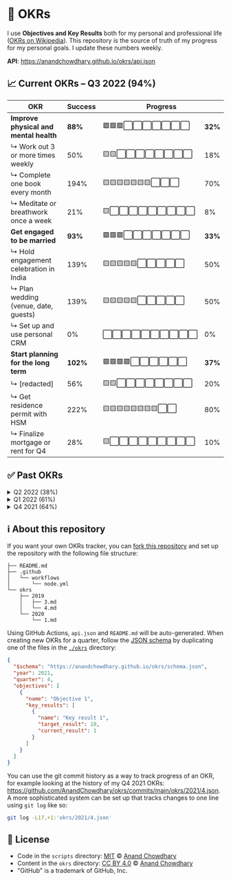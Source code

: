 # 🧭 OKRs

I use **Objectives and Key Results** both for my personal and professional life ([OKRs on Wikipedia](https://en.wikipedia.org/wiki/OKR)). This repository is the source of truth of my progress for my personal goals. I update these numbers weekly.

**API**: https://anandchowdhary.github.io/okrs/api.json

<!-- start autogenerated OKR summary -->

## 📈 Current OKRs – Q3 2022 (94%)

<div>
  <table>
    <thead>
      <tr>
        <th>OKR</th>
        <th>Success</th>
        <th colspan="2">Progress</th>
      </tr>
    </thead>
    <tbody>
      <tr>
        <td><strong>Improve physical and mental health</strong></td>
        <td><strong>88%</strong></td>
        <td>🟩🟩🟩⬜⬜⬜⬜⬜⬜⬜</td>
        <td><strong>32%</strong></td>
      </tr>
      <tr>
        <td>↳ Work out 3 or more times weekly</td>
        <td>50%</td>
        <td>🟨🟨⬜⬜⬜⬜⬜⬜⬜⬜</td>
        <td>18%</td>
      </tr>
    <tr>
        <td>↳ Complete one book every month</td>
        <td>194%</td>
        <td>🟨🟨🟨🟨🟨🟨🟨⬜⬜⬜</td>
        <td>70%</td>
      </tr>
    <tr>
        <td>↳ Meditate or breathwork once a week</td>
        <td>21%</td>
        <td>🟨⬜⬜⬜⬜⬜⬜⬜⬜⬜</td>
        <td>8%</td>
      </tr>
    <tr>
        <td><strong>Get engaged to be married</strong></td>
        <td><strong>93%</strong></td>
        <td>🟩🟩🟩⬜⬜⬜⬜⬜⬜⬜</td>
        <td><strong>33%</strong></td>
      </tr>
      <tr>
        <td>↳ Hold engagement celebration in India</td>
        <td>139%</td>
        <td>🟨🟨🟨🟨🟨⬜⬜⬜⬜⬜</td>
        <td>50%</td>
      </tr>
    <tr>
        <td>↳ Plan wedding (venue, date, guests)</td>
        <td>139%</td>
        <td>🟨🟨🟨🟨🟨⬜⬜⬜⬜⬜</td>
        <td>50%</td>
      </tr>
    <tr>
        <td>↳ Set up and use personal CRM</td>
        <td>0%</td>
        <td>⬜⬜⬜⬜⬜⬜⬜⬜⬜⬜</td>
        <td>0%</td>
      </tr>
    <tr>
        <td><strong>Start planning for the long term</strong></td>
        <td><strong>102%</strong></td>
        <td>🟩🟩🟩🟩⬜⬜⬜⬜⬜⬜</td>
        <td><strong>37%</strong></td>
      </tr>
      <tr>
        <td>↳ [redacted]</td>
        <td>56%</td>
        <td>🟨🟨⬜⬜⬜⬜⬜⬜⬜⬜</td>
        <td>20%</td>
      </tr>
    <tr>
        <td>↳ Get residence permit with HSM</td>
        <td>222%</td>
        <td>🟨🟨🟨🟨🟨🟨🟨🟨⬜⬜</td>
        <td>80%</td>
      </tr>
    <tr>
        <td>↳ Finalize mortgage or rent for Q4</td>
        <td>28%</td>
        <td>🟨⬜⬜⬜⬜⬜⬜⬜⬜⬜</td>
        <td>10%</td>
      </tr>
    </tbody>
  </table>
</div>
  
## ✅ Past OKRs

<details>
  <summary>Q2 2022 (38%)</summary>
  <table>
    <thead>
      <tr>
        <th>OKR</th>
        <th>Success</th>
        <th colspan="2">Progress</th>
      </tr>
    </thead>
    <tbody>
      <tr>
        <td><strong>Accelerate body and mind progress</strong></td>
        <td><strong>47%</strong></td>
        <td>🟩🟩🟩🟩🟩⬜⬜⬜⬜⬜</td>
        <td><strong>47%</strong></td>
      </tr>
      <tr>
        <td>↳ Work out twice every week</td>
        <td>58%</td>
        <td>🟨🟨🟨🟨🟨🟨⬜⬜⬜⬜</td>
        <td>58%</td>
      </tr>
    <tr>
        <td>↳ Complete one book every month</td>
        <td>33%</td>
        <td>🟨🟨🟨⬜⬜⬜⬜⬜⬜⬜</td>
        <td>33%</td>
      </tr>
    <tr>
        <td>↳ Take structured days off</td>
        <td>50%</td>
        <td>🟨🟨🟨🟨🟨⬜⬜⬜⬜⬜</td>
        <td>50%</td>
      </tr>
    <tr>
        <td><strong>Invest in support system</strong></td>
        <td><strong>40%</strong></td>
        <td>🟩🟩🟩🟩⬜⬜⬜⬜⬜⬜</td>
        <td><strong>40%</strong></td>
      </tr>
      <tr>
        <td>↳ Weekly date nights</td>
        <td>54%</td>
        <td>🟨🟨🟨🟨🟨⬜⬜⬜⬜⬜</td>
        <td>54%</td>
      </tr>
    <tr>
        <td>↳ Biweekly round-robin calls home</td>
        <td>46%</td>
        <td>🟨🟨🟨🟨🟨⬜⬜⬜⬜⬜</td>
        <td>46%</td>
      </tr>
    <tr>
        <td>↳ Set up and use personal CRM</td>
        <td>20%</td>
        <td>🟨🟨⬜⬜⬜⬜⬜⬜⬜⬜</td>
        <td>20%</td>
      </tr>
    <tr>
        <td><strong>Work harder and smarter</strong></td>
        <td><strong>27%</strong></td>
        <td>🟩🟩🟩⬜⬜⬜⬜⬜⬜⬜</td>
        <td><strong>27%</strong></td>
      </tr>
      <tr>
        <td>↳ [redacted]</td>
        <td>50%</td>
        <td>🟨🟨🟨🟨🟨⬜⬜⬜⬜⬜</td>
        <td>50%</td>
      </tr>
    <tr>
        <td>↳ Well-prepared 1:1s with direct reports</td>
        <td>31%</td>
        <td>🟨🟨🟨⬜⬜⬜⬜⬜⬜⬜</td>
        <td>31%</td>
      </tr>
    <tr>
        <td>↳ Invest €1000 × [redacted]</td>
        <td>0%</td>
        <td>⬜⬜⬜⬜⬜⬜⬜⬜⬜⬜</td>
        <td>0%</td>
      </tr>
    </tbody>
  </table>
</details>
  
<details>
  <summary>Q1 2022 (61%)</summary>
  <table>
    <thead>
      <tr>
        <th>OKR</th>
        <th>Success</th>
        <th colspan="2">Progress</th>
      </tr>
    </thead>
    <tbody>
      <tr>
        <td><strong>Keep body and mind on track</strong></td>
        <td><strong>49%</strong></td>
        <td>🟩🟩🟩🟩🟩⬜⬜⬜⬜⬜</td>
        <td><strong>50%</strong></td>
      </tr>
      <tr>
        <td>↳ Maintain weight of less than 75 kg</td>
        <td>100%</td>
        <td>🟨🟨🟨🟨🟨🟨🟨🟨🟨🟨</td>
        <td>100%</td>
      </tr>
    <tr>
        <td>↳ Work out twice every week</td>
        <td>15%</td>
        <td>🟨🟨⬜⬜⬜⬜⬜⬜⬜⬜</td>
        <td>15%</td>
      </tr>
    <tr>
        <td>↳ Read one book every month</td>
        <td>33%</td>
        <td>🟨🟨🟨⬜⬜⬜⬜⬜⬜⬜</td>
        <td>33%</td>
      </tr>
    <tr>
        <td><strong>Set up for a great 2022</strong></td>
        <td><strong>35%</strong></td>
        <td>🟩🟩🟩🟩⬜⬜⬜⬜⬜⬜</td>
        <td><strong>35%</strong></td>
      </tr>
      <tr>
        <td>↳ [redacted]</td>
        <td>50%</td>
        <td>🟨🟨🟨🟨🟨⬜⬜⬜⬜⬜</td>
        <td>50%</td>
      </tr>
    <tr>
        <td>↳ Buy a ring and plan proposal</td>
        <td>35%</td>
        <td>🟨🟨🟨🟨⬜⬜⬜⬜⬜⬜</td>
        <td>35%</td>
      </tr>
    <tr>
        <td>↳ Convert engineering to autopilot</td>
        <td>20%</td>
        <td>🟨🟨⬜⬜⬜⬜⬜⬜⬜⬜</td>
        <td>20%</td>
      </tr>
    <tr>
        <td><strong>Manage money better</strong></td>
        <td><strong>100%</strong></td>
        <td>🟩🟩🟩🟩🟩🟩🟩🟩🟩🟩</td>
        <td><strong>100%</strong></td>
      </tr>
      <tr>
        <td>↳ Breakeven every month</td>
        <td>100%</td>
        <td>🟨🟨🟨🟨🟨🟨🟨🟨🟨🟨</td>
        <td>100%</td>
      </tr>
    <tr>
        <td>↳ Set up 2021 personal and corporate taxes</td>
        <td>100%</td>
        <td>🟨🟨🟨🟨🟨🟨🟨🟨🟨🟨</td>
        <td>100%</td>
      </tr>
    <tr>
        <td>↳ Renew residence permit until Q2 2023</td>
        <td>100%</td>
        <td>🟨🟨🟨🟨🟨🟨🟨🟨🟨🟨</td>
        <td>100%</td>
      </tr>
    </tbody>
  </table>
</details>
  
<details>
  <summary>Q4 2021 (64%)</summary>
  <table>
    <thead>
      <tr>
        <th>OKR</th>
        <th>Success</th>
        <th colspan="2">Progress</th>
      </tr>
    </thead>
    <tbody>
      <tr>
        <td><strong>Start getting healthy</strong></td>
        <td><strong>83%</strong></td>
        <td>🟩🟩🟩🟩🟩🟩🟩🟩⬜⬜</td>
        <td><strong>83%</strong></td>
      </tr>
      <tr>
        <td>↳ Work out twice a week</td>
        <td>50%</td>
        <td>🟨🟨🟨🟨🟨⬜⬜⬜⬜⬜</td>
        <td>50%</td>
      </tr>
    <tr>
        <td>↳ Stay under 1,700 kcal/day</td>
        <td>99%</td>
        <td>🟨🟨🟨🟨🟨🟨🟨🟨🟨🟨</td>
        <td>99%</td>
      </tr>
    <tr>
        <td>↳ Lose 10 kg by birthday</td>
        <td>100%</td>
        <td>🟨🟨🟨🟨🟨🟨🟨🟨🟨🟨</td>
        <td>100%</td>
      </tr>
    <tr>
        <td><strong>Get back to work</strong></td>
        <td><strong>43%</strong></td>
        <td>🟩🟩🟩🟩⬜⬜⬜⬜⬜⬜</td>
        <td><strong>43%</strong></td>
      </tr>
      <tr>
        <td>↳ [redacted]</td>
        <td>45%</td>
        <td>🟨🟨🟨🟨🟨⬜⬜⬜⬜⬜</td>
        <td>45%</td>
      </tr>
    <tr>
        <td>↳ Do proper 1:1s with reports</td>
        <td>83%</td>
        <td>🟨🟨🟨🟨🟨🟨🟨🟨⬜⬜</td>
        <td>83%</td>
      </tr>
    <tr>
        <td>↳ Read 1 book per month</td>
        <td>0%</td>
        <td>⬜⬜⬜⬜⬜⬜⬜⬜⬜⬜</td>
        <td>0%</td>
      </tr>
    <tr>
        <td><strong>Get ready for 2022</strong></td>
        <td><strong>67%</strong></td>
        <td>🟩🟩🟩🟩🟩🟩🟩⬜⬜⬜</td>
        <td><strong>67%</strong></td>
      </tr>
      <tr>
        <td>↳ Register Dutch subsidiary</td>
        <td>100%</td>
        <td>🟨🟨🟨🟨🟨🟨🟨🟨🟨🟨</td>
        <td>100%</td>
      </tr>
    <tr>
        <td>↳ Apply for residence permit</td>
        <td>100%</td>
        <td>🟨🟨🟨🟨🟨🟨🟨🟨🟨🟨</td>
        <td>100%</td>
      </tr>
    <tr>
        <td>↳ Have [redacted] in savings</td>
        <td>0%</td>
        <td>⬜⬜⬜⬜⬜⬜⬜⬜⬜⬜</td>
        <td>0%</td>
      </tr>
    </tbody>
  </table>
</details>

<!-- end autogenerated OKR summary -->

## ℹ️ About this repository

If you want your own OKRs tracker, you can [fork this repository](https://github.com/AnandChowdhary/okrs/fork) and set up the repository with the following file structure:

```
├── README.md
├── .github
│   └── workflows
│       └── node.yml
└── okrs
    ├── 2019
    │   ├── 3.md
    │   └── 4.md
    └── 2020
        └── 1.md
```

Using GitHub Actions, `api.json` and `README.md` will be auto-generated. When creating new OKRs for a quarter, follow the [JSON schema](https://anandchowdhary.github.io/okrs/schema.json) by duplicating one of the files in the [`./okrs`](./okrs) directory:

```json
{
  "$schema": "https://anandchowdhary.github.io/okrs/schema.json",
  "year": 2021,
  "quarter": 4,
  "objectives": [
    {
      "name": "Objective 1",
      "key_results": [
        {
          "name": "Key result 1",
          "target_result": 10,
          "current_result": 1
        }
      ]
    }
  ]
}
```

You can use the git commit history as a way to track progress of an OKR, for example looking at the history of my Q4 2021 OKRs: https://github.com/AnandChowdhary/okrs/commits/main/okrs/2021/4.json. A more sophisticated system can be set up that tracks changes to one line using `git log` like so:

```bash
git log -L17,+1:'okrs/2021/4.json'
```

## 📄 License

- Code in the `scripts` directory: [MIT](./LICENSE) © [Anand Chowdhary](https://anandchowdhary.com)
- Content in the `okrs` directory: [CC BY 4.0](https://creativecommons.org/licenses/by/4.0/) © [Anand Chowdhary](https://anandchowdhary.com)
- "GitHub" is a trademark of GitHub, Inc.
